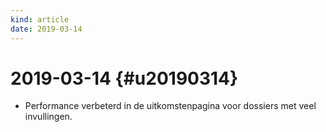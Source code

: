 ```yaml
---
kind: article
date: 2019-03-14
---
```


# 2019-03-14 {#u20190314}

* Performance verbeterd in de uitkomstenpagina voor dossiers met veel invullingen.


